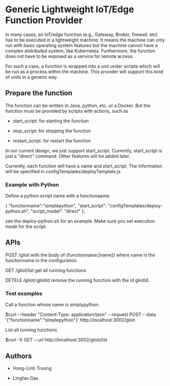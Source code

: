 # Generic Lightweight IoT/Edge Function Provider

In many cases, an IoT/edge function (e.g., Gateway, Broker, firewall, etc) has to be executed in a lightweight machine. It means the machine can only run with basic operating system features but the machine cannot have a complex distributed system, like Kubernetes. Furthermore, the function does not have to be exposed as a service for remote access.

For such a case, a function is wrapped into a unit under scripts which will be run as a process within the machine. This provider will support this kind of units in a generic way.

## Prepare the function

The function can be written in Java, python, etc. or a Docker. But the function must be provided by scripts with actions, such as

* start_script:  for starting the function

* stop_script: for stopping the function

* restart_script: for restart the function

In our current design, we just support start_script. Currently, start_script is just a "direct" command. Other features will be added later.

Currently, each function will have a name and start_script. The information will be specified in configTemplates/deployTemplate.js



### Example with Python

 Define a python script name with a functionaame:

 {
   "functionname":"simplepython",
   "start_script": "configTemplates/deploy-python.sh",
    "script_model": "direct"
 },

see the deploy-python.sh for an example. Make sure you set execution mode for the script.

## APIs

POST /gliot with the body of {functionname:[name]} where name is the functionname in the configuration

GET /gliot/list get all running functions

DETELE /gliot/:gliotId remove the running function with the id gliotId.

###  Test examples

Call a function whose name is simplypython.

$curl --header "Content-Type: application/json"   --request POST  --data '{"functionname":"simplepython"}'    http://localhost:3002/gliot

List all running functions

$curl -X GET --url   http://localhost:3002/gliot/list

## Authors

* Hong-Linh Truong

* Lingfan Gao
